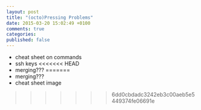 ```yaml
---
layout: post
title: "(octo)Pressing Problems"
date: 2015-03-20 15:02:49 +0100
comments: true
categories:
published: false
---
```

- cheat sheet on commands
- ssh keys
<<<<<<< HEAD
- merging???
=======
- merging??? 
- cheat sheet image
>>>>>>> 6dd0cbdadc3242eb3c00aeb5e5449374fe06691e
